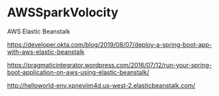 # AWSSparkVolocity

AWS Elastic Beanstalk

https://developer.okta.com/blog/2019/08/07/deploy-a-spring-boot-app-with-aws-elastic-beanstalk

https://pragmaticintegrator.wordpress.com/2016/07/12/run-your-spring-boot-application-on-aws-using-elastic-beanstalk/

http://helloworld-env.xpneviim4d.us-west-2.elasticbeanstalk.com/

